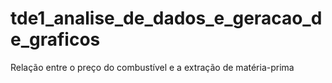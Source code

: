 # tde1_analise_de_dados_e_geracao_de_graficos
Relação entre o preço do combustível e a extração de matéria-prima
